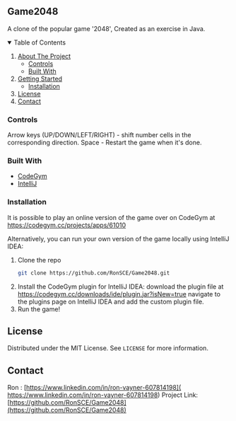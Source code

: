 ## Game2048
A clone of the popular game '2048', Created as an exercise in Java.

<!-- PROJECT SHIELDS -->


<!-- TABLE OF CONTENTS -->
<details open="open">
  <summary>Table of Contents</summary>
  <ol>
    <li>
      <a href="#about-the-project">About The Project</a>
      <ul>
        <li><a href="#Controls">Controls</a></li>
        <li><a href="#built-with">Built With</a></li>
      </ul>
    </li>
    <li>
      <a href="#getting-started">Getting Started</a>
      <ul>
        <li><a href="#installation">Installation</a></li>
      </ul>
    </li>
    <li><a href="#license">License</a></li>
    <li><a href="#contact">Contact</a></li>
  </ol>
</details>




### Controls
Arrow keys (UP/DOWN/LEFT/RIGHT) - shift number cells in the corresponding direction.
Space - Restart the game when it's done.

### Built With

* [CodeGym](https://CodeGym.cc)
* [IntelliJ](https://www.jetbrains.com/idea/)




<!-- GETTING STARTED -->

### Installation

It is possible to play an online version of the game over on CodeGym at https://codegym.cc/projects/apps/61010

Alternatively, you can run your own version of the game locally using IntelliJ IDEA:

1. Clone the repo
   ```sh
   git clone https://github.com/RonSCE/Game2048.git
   ```
2. Install the CodeGym plugin for IntelliJ IDEA:
  download the plugin file at https://codegym.cc/downloads/ide/plugin.jar?isNew=true
  navigate to the plugins page on IntelliJ IDEA and add the custom plugin file.
3. Run the game!



<!-- LICENSE -->
## License
Distributed under the MIT License. See `LICENSE` for more information.



<!-- CONTACT -->
## Contact

Ron : [https://www.linkedin.com/in/ron-vayner-607814198]( https://www.linkedin.com/in/ron-vayner-607814198)
Project Link: [https://github.com/RonSCE/Game2048](https://github.com/RonSCE/Game2048)
